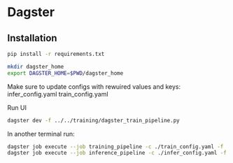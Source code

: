 # Dagster

## Installation

```bash
pip install -r requirements.txt

mkdir dagster_home
export DAGSTER_HOME=$PWD/dagster_home
```

Make sure to update configs with rewuired values and keys:
infer_config.yaml
train_config.yaml

Run UI
```bash
dagster dev -f ../../training/dagster_train_pipeline.py
```


In another terminal run:
```bash
dagster job execute --job training_pipeline -c ./train_config.yaml -f ../../training/dagster_train_pipeline.py
dagster job execute --job inference_pipeline -c ./infer_config.yaml -f ../../training/dagster_infer_pipeline.py
```
